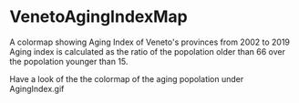 # VenetoAgingIndexMap
A colormap showing Aging Index of Veneto's provinces from 2002 to 2019
Aging index is calculated as the ratio of the popolation older than 66 over the popolation younger than 15.

Have a look of the the colormap of the aging popolation under AgingIndex.gif

